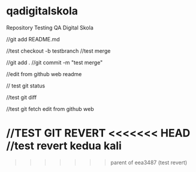 # qadigitalskola

Repository Testing QA Digital Skola

//git add README.md

//test checkout -b testbranch
//test merge

//git add .
//git commit -m "test merge"

//edit from github web readme

// test git status

//test git diff

//test git fetch edit from github web

//TEST GIT REVERT
<<<<<<< HEAD
//test revert kedua kali
=======
>>>>>>> parent of eea3487 (test revert)

